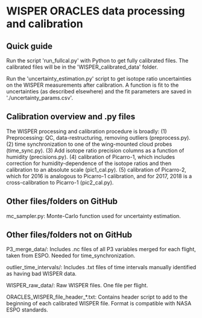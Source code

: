 WISPER ORACLES data processing and calibration
===============================================

Quick guide
-----------

Run the script 'run_fullcal.py' with Python to get fully calibrated files. The calibrated files will 
be in the 'WISPER_calibrated_data' folder.

Run the 'uncertainty_estimation.py' script to get isotope ratio uncertainties on the WISPER 
measurements after calibration. A function is fit to the uncertainties (as described elsewhere) 
and the fit parameters are saved in './uncertainty_params.csv'.  


Calibration overview and .py files
----------------------------------

The WISPER processing and calibration procedure is broadly:
	(1) Preprocessing: QC, data-restructuring, removing outliers (preprocess.py).
	(2) time synchronization to one of the wing-mounted cloud probes (time_sync.py).
	(3) Add isotope ratio precision columns as a function of humidity (precisions.py).
	(4) calibration of Picarro-1, which includes correction for humidity-dependence
	    of the isotope ratios and then calibration to an absolute scale (pic1_cal.py).
	(5) calibration of Picarro-2, which for 2016 is analogous to Picarro-1 calibration, 
	    and for 2017, 2018 is a cross-calibration to Picarro-1 (pic2_cal.py).
	

Other files/folders on GitHub
-------------------------

mc_sampler.py:
	Monte-Carlo function used for uncertainty estimation.

	
Other files/folders not on GitHub
-----------------------------
P3_merge_data/:
	Includes .nc files of all P3 variables merged for each flight, taken from ESPO. Needed for 
	time_synchronization. 

outlier_time_intervals/:
	Includes .txt files of time intervals manually identified as having bad WISPER data.

WISPER_raw_data/:
	Raw WISPER files. One file per flight.

ORACLES_WISPER_file_header_*.txt:
	Contains header script to add to the beginning of each calibrated WISPER file. Format is 
	compatible with NASA ESPO standards.
